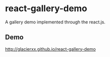 # react-gallery-demo

A gallery demo implemented through the react.js.

## **Demo**

http://glacierxx.github.io/react-gallery-demo
